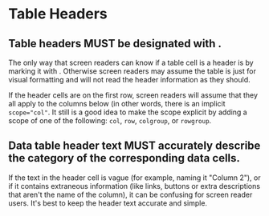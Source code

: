# Table Headers

## Table headers MUST be designated with <th>.

The only way that screen readers can know if a table cell is a header is by marking it with <th>. Otherwise screen readers may assume the table is just for visual formatting and will not read the header information as they should.

If the header cells are on the first row, screen readers will assume that they all apply to the columns below (in other words, there is an implicit `scope="col"`. It still is a good idea to make the scope explicit by adding a scope of one of the following: `col`, `row`, `colgroup`, or `rowgroup`.

## Data table header text MUST accurately describe the category of the corresponding data cells.

If the text in the header cell is vague (for example, naming it "Column 2"), or if it contains extraneous information (like links, buttons or extra descriptions that aren't the name of the column), it can be confusing for screen reader users. It's best to keep the header text accurate and simple.